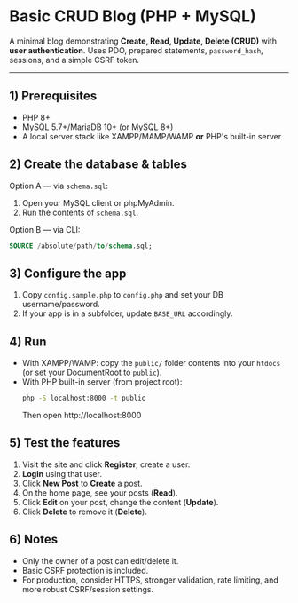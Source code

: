 # Basic CRUD Blog (PHP + MySQL)

A minimal blog demonstrating **Create, Read, Update, Delete (CRUD)** with **user authentication**.
Uses PDO, prepared statements, `password_hash`, sessions, and a simple CSRF token.

---
## 1) Prerequisites
- PHP 8+
- MySQL 5.7+/MariaDB 10+ (or MySQL 8+)
- A local server stack like XAMPP/MAMP/WAMP **or** PHP's built-in server

## 2) Create the database & tables
Option A — via `schema.sql`:
1. Open your MySQL client or phpMyAdmin.
2. Run the contents of `schema.sql`.

Option B — via CLI:
```sql
SOURCE /absolute/path/to/schema.sql;
```

## 3) Configure the app
1. Copy `config.sample.php` to `config.php` and set your DB username/password.
2. If your app is in a subfolder, update `BASE_URL` accordingly.

## 4) Run
- With XAMPP/WAMP: copy the `public/` folder contents into your `htdocs` (or set your DocumentRoot to `public`).
- With PHP built-in server (from project root):
  ```bash
  php -S localhost:8000 -t public
  ```
  Then open http://localhost:8000

## 5) Test the features
1. Visit the site and click **Register**, create a user.
2. **Login** using that user.
3. Click **New Post** to **Create** a post.
4. On the home page, see your posts (**Read**).
5. Click **Edit** on your post, change the content (**Update**).
6. Click **Delete** to remove it (**Delete**).

## 6) Notes
- Only the owner of a post can edit/delete it.
- Basic CSRF protection is included.
- For production, consider HTTPS, stronger validation, rate limiting, and more robust CSRF/session settings.
